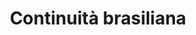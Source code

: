 ---
title: "Continuità brasiliana"
description: "Università degli Studi della Basilicata - Mostra itinerante"
place: "Matera"
year: 2019
annoTesto: "2019"
draft: False
---